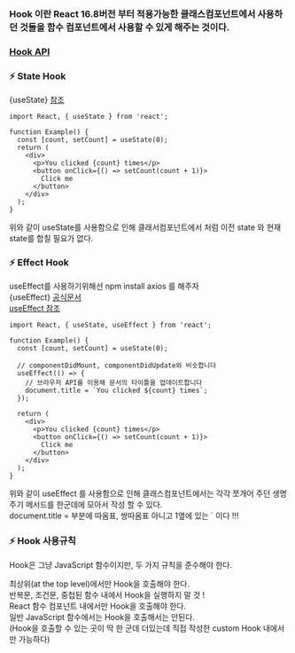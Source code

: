 ### Hook 이란 React 16.8버전 부터 적용가능한 클래스컴포넌트에서 사용하던 것들을 함수 컴포넌트에서 사용할 수 있게 해주는 것이다.

### [Hook API](https://ko.reactjs.org/docs/hooks-reference.html) 

### ⚡️ State Hook       
{useState}     [참조](https://ko.reactjs.org/docs/hooks-state.html)
```
import React, { useState } from 'react';

function Example() {
  const [count, setCount] = useState(0);
  return (
    <div>
      <p>You clicked {count} times</p>
      <button onClick={() => setCount(count + 1)}>
        Click me
      </button>
    </div>
  );
}
```
위와 같이 useState를 사용함으로 인해 클래서컴포넌트에서 처럼 이전 state 와 현재 state를 합칠 필요가 없다.      


### ⚡️ Effect Hook     
useEffect를 사용하기위해선 npm install axios 를 해주자    
{useEffect}    [공식문서](https://ko.reactjs.org/docs/hooks-effect.html)        
               [useEffect 참조](https://overreacted.io/ko/a-complete-guide-to-useeffect/)
```
import React, { useState, useEffect } from 'react';

function Example() {
  const [count, setCount] = useState(0);

  // componentDidMount, componentDidUpdate와 비슷합니다
  useEffect(() => {
    // 브라우저 API를 이용해 문서의 타이틀을 업데이트합니다
    document.title = `You clicked ${count} times`;
  });

  return (
    <div>
      <p>You clicked {count} times</p>
      <button onClick={() => setCount(count + 1)}>
        Click me
      </button>
    </div>
  );
}
```
위와 같이 useEffect 를 사용함으로 인해 클래스컴포넌트에서는 각각 쪼개어 주던 생명주기 메서드를 한군데에 모아서 작성 할 수 있다.    
document.title = 부분에 따옴표, 쌍따옴표 아니고 1옆에 있는 ` 이다 !!!

### ⚡️ Hook 사용규칙
Hook은 그냥 JavaScript 함수이지만, 두 가지 규칙을 준수해야 한다.
 
최상위(at the top level)에서만 Hook을 호출해야 한다.       
반복문, 조건문, 중첩된 함수 내에서 Hook을 실행하지 말 것 !     
React 함수 컴포넌트 내에서만 Hook을 호출해야 한다.      
일반 JavaScript 함수에서는 Hook을 호출해서는 안된다.      
(Hook을 호출할 수 있는 곳이 딱 한 군데 더있는데 직접 작성한 custom Hook 내에서만 가능하다)

